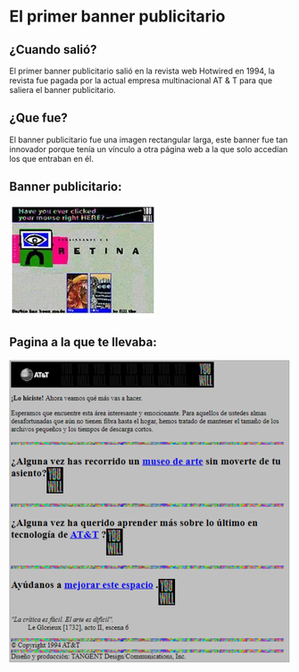 # El primer banner publicitario

## ¿Cuando salió?
El primer banner publicitario salió en la revista web Hotwired en 1994, la revista fue pagada por la actual empresa multinacional AT & T para que saliera el banner publicitario.

## ¿Que fue?
El banner publicitario fue una imagen rectangular larga, este banner fue tan innovador porque tenía un vínculo a otra página web a la que solo accedían los que entraban en él.

## Banner publicitario:
![Banner](https://github.com/MarcosYelamos/SMX2-M8UF1A1-HistoriaWeb-1994-ElprimerAnuncioPublicitario-MarcosYelamos/blob/main/banner.png)

## Pagina a la que te llevaba:
![Pagina a la que te llevaba el vinculo](https://github.com/MarcosYelamos/SMX2-M8UF1A1-HistoriaWeb-1994-ElprimerAnuncioPublicitario-MarcosYelamos/blob/main/pagina%20a%20la%20que%20te%20llevaba.png)

